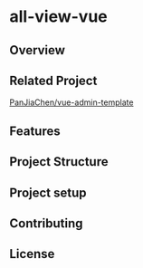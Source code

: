 # all-view-vue
## Overview




## Related Project
[PanJiaChen/vue-admin-template](https://github.com/PanJiaChen/vue-admin-template) 



## Features 



## Project Structure



## Project setup



## Contributing



## License
